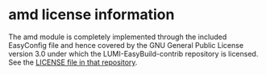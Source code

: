 # amd license information

The amd module is completely implemented through the included EasyConfig file and
hence covered by the 
GNU General Public License version 3.0 under which the
LUMI-EasyBuild-contrib repository is licensed. See the
[LICENSE file in that repository](https://github.com/Lumi-supercomputer/LUMI-EasyBuild-contrib/blob/main/LICENSE).